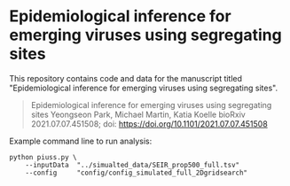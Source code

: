 # Epidemiological inference for emerging viruses using segregating sites

This repository contains code and data for the manuscript titled "Epidemiological inference for emerging viruses using segregating sites".

> Epidemiological inference for emerging viruses using segregating sites
Yeongseon Park, Michael Martin, Katia Koelle
bioRxiv 2021.07.07.451508; doi: https://doi.org/10.1101/2021.07.07.451508



Example command line to run analysis:
```
python piuss.py \
    --inputData  "../simualted_data/SEIR_prop500_full.tsv"
    --config     "config/config_simulated_full_2Dgridsearch"
```


